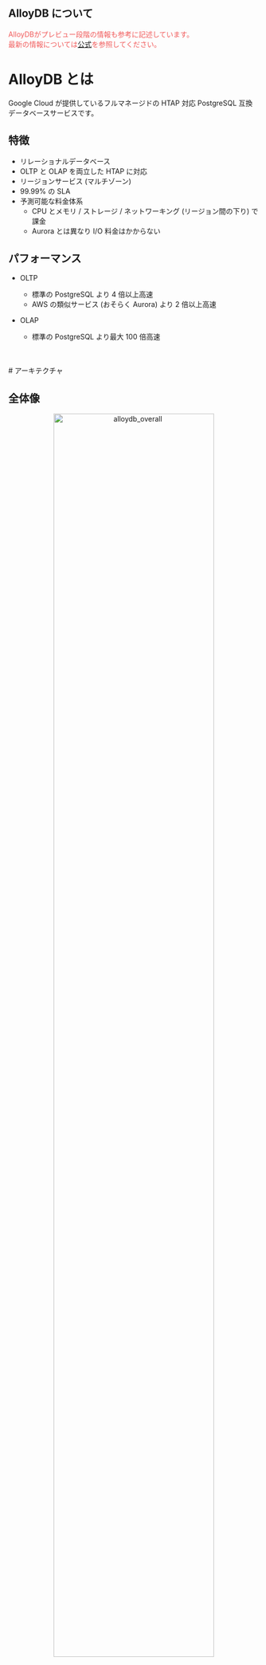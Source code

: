 AlloyDB について
---

<div style="color: #F15B5B;">
AlloyDBがプレビュー段階の情報も参考に記述しています。<br>
最新の情報については<a href="https://cloud.google.com/alloydb/docs/overview" target="_brank">公式</a>を参照してください。
</div>

# AlloyDB とは

Google Cloud が提供しているフルマネージドの HTAP 対応 PostgreSQL 互換データベースサービスです。

## 特徴

- リレーショナルデータベース
- OLTP と OLAP を両立した HTAP に対応
- リージョンサービス (マルチゾーン)
- 99.99% の SLA
- 予測可能な料金体系
    - CPU とメモリ / ストレージ / ネットワーキング (リージョン間の下り) で課金
    - Aurora とは異なり I/O 料金はかからない

## パフォーマンス

- OLTP
    - 標準の PostgreSQL より 4 倍以上高速
    - AWS の類似サービス (おそらく Aurora) より 2 倍以上高速

- OLAP
    - 標準の PostgreSQL より最大 100 倍高速
<br>
<br>
# アーキテクチャ

## 全体像

<div style="text-align: center;">
    <img src="https://github.com/hyorimitsu/tech-talk/tree/main/2023/0606_AlloyDB/img/overall.png" width="80%" alt="alloydb_overall">
</div>
<br>

図を見ていただければ分かるとおり、クラスタの中に読み取りおよび書き込み処理をするための１つのプライマリインスタンスと、読み取り処理のみをするための複数のレプリカインスタンスがあります。  
また、コンピューティングとは分離してストレージを持っています。

標準の PostgreSQL では単一のノード上にコンピューティングとストレージの両方が配置されていますが、分離することによって以下のメリットがあります。

- コンピューティングとストレージのそれぞれでスケールが可能
- ストレージレイヤはゾーン全体に分散され、どのサーバーからでもアクセスできる (各レプリカインスタンス専用のストレージが不要) ため、安価かつ、最新のリードレプリカインスタンスの構築も高速

この考え方は以前からあり、Aurora や Snowflake なども同様の設計になっています。

## ストレージレイヤ

<div style="text-align: center;">
    <img src="https://github.com/hyorimitsu/tech-talk/tree/main/2023/0606_AlloyDB/img/storage_layer.png" width="80%" alt="alloydb_storage_layer">
</div>
<br>

ストレージレイヤは以下の３つのサービスで構成されています。

| サービス | 概要 |
| --- | --- |
| Low-latency, Regional Log Storage | WAL レコードを高速に書き込むための低遅延サービス。 |
| LPS (Log Processing Service) | WAL レコードを非同期的に処理するサービス。<br>実体化された最新のデータブロックを生成し、Block Storage へ送信する。<br>また、読み取りリクエストに応じて、これらのデータブロックをプライマリインスタンスとレプリカインスタンスに提供する役割もある。 |
| Shared, Regional Block Storage | フォールトトレランスのためにゾーン全体にデータブロックを永続的に保存 (各ゾーンにレプリケート) するサービス。<br>必要に応じて LPS にデータブロックを提供する。 |

ストレージレイヤは全体でマルチゾーンになっています。  
各ゾーンにはデータベースの状態の完全なコピーがあり、Log Storage から WAL レコードを適用することによって継続的に更新しています。

これらのサービスによって、以下のメリットが得られます。

- 各サービスそれぞれでスケール可能 (例えば LPS を各ゾーンで動的に起動して WAL 処理を高速化するなど)
- データレプリケーションやデータバックアップなどをコンピューティングへの影響なしで行える
- 新しいレプリカの作成と障害回復操作が高速
    - 最新のデータブロックが WAL から再構築され、データブロックはどのゾーンからも読み取ることができる

### 書き込み処理

<div style="text-align: center;">
    <img src="https://github.com/hyorimitsu/tech-talk/tree/main/2023/0606_AlloyDB/img/writes_flow.png" width="80%" alt="alloydb_write_flow">
</div>
<br>

この図は、分かりやすさのために書き込み処理部分のみを切り出したものです。

書き込み処理のフローは以下のようになっています。

1. プライマリインスタンスが書き込み処理のリクエストを受け取る
2. トランザクションのコミットが成功したときに、新しいレコードを WAL に追加する
3. LPS が WAL の永続化を認識したときに、プライマリインスタンスはクライアントに成功のレスポンスを返す
4. LPS が WAL を非同期的に処理し、データブロックを生成、Block Storage に永続化する
5. 上記と同時に、プライマリインスタンスはすべてのアクティブなレプリカに WAL レコードを送信し、各レプリカがそれぞれの内部状態を更新する (キャッシュにより古いデータをクライアントに返してしまわないようにするため)

標準の PostgreSQL では、トランザクションのコミットを行ったのち、ダーティページの書き込みや不要になった WAL の削除などのディスクアクセスが必要です。  
AlloyDB では、その責務をストレージ側に任せて、プライマリインスタンスは WAL の書き込みのみを行う形になっています。

### 読み取り処理

<div style="text-align: center;">
    <img src="https://github.com/hyorimitsu/tech-talk/tree/main/2023/0606_AlloyDB/img/reads_flow.png" width="80%" alt="alloydb_read_flow">
</div>
<br>

この図は、分かりやすさのために読み込み処理部分のみを切り出したものです。

読み込み処理のフローは以下のようになっています。

1. プライマリインスタンスまたはレプリカインスタンスが読み込みを受け取る
2. 必要なデータブロックがすべて Buffer Cache に存在する場合、ストレージレイヤにアクセスせずにそこから返す
3. 必要なデータブロックが Buffer Cache に存在しない場合、Ultra-fast Cache から探索する
4. 両方のキャッシュでデータブロックが存在しない場合、ストレージレイヤにアクセスする
5. 必要なデータブロックがすでに LPS Buffer Cache に存在する場合、I/O 操作なしですぐにデータベースレイヤに返す
6. 必要なデータブロックが LPS Buffer Cache に存在しない場合、LPS は Block Storage からデータブロックを取得して返す

AlloyDB では、DRAM、Ultra-fast Cache、ストレージ間で自動的にデータを階層化します。  
この Ultra-fast Cache はコンピューティングインスタンスに追加されており、ワーキングセットのサイズの拡張を実現しています。

書き込み処理のセクションで、LPS は WAL を処理するサービスであることを説明しました。  
LPS は、さらに PostgreSQL のバッファキャッシュインターフェイスもサポートしています。  
そのため、データベースレイヤでキャッシュヒットせずにストレージレイヤに到達した場合でも、 Block Storage ではなく、まずは LPS からの取得を試みるようになっています。

このように、階層型キャッシュの戦略を用いることで、コンピューティングとストレージ間に発生するオーバヘッドを解消しています。

### 弾力性

<div style="text-align: center;">
    <img src="https://github.com/hyorimitsu/tech-talk/tree/main/2023/0606_AlloyDB/img/elasticity.jpg" width="80%" alt="alloydb_elasticity"><br>
    Figure 5: Dynamic mapping of shards to LPS instances allows for load balancing and LPS elasticity<br>
    <a href="https://cloud.google.com/blog/products/databases/alloydb-for-postgresql-intelligent-scalable-storage?hl=en" target="_blank">https://cloud.google.com/blog/products/databases/alloydb-for-postgresql-intelligent-scalable-storage?hl=en</a> より引用
</div>
<br>

Block Storage はシャードごとに水平に分割されています。つまり、LPS と同様、水平方向にスケール可能です。

また、シャードから LPS へは動的にマッピングされます。  
これにより、新しく作成された LPS はシャードの一部を引き継ぐことができ、既存の LPS の負荷を軽減することができます。

## ベクトル化カラム型実行エンジン

AlloyDB は、OLTP と OLAP を両立した HTAP に対応しています。

### 従来の実行エンジン

従来では、既存のデータをもとに OLAP を実行する場合、インデックスの作成などをしてスキーマの最適化を行い、クエリのパフォーマンスを確保する必要がありました。  
これは、例えば管理コストの増加、OLTP のパフォーマンスへの影響などのデメリットがあります。

### AlloyDB の実行エンジン

<div style="text-align: center;">
    <img src="https://github.com/hyorimitsu/tech-talk/tree/main/2023/0606_AlloyDB/img/hybrid_scan.png" width="80%" alt="alloydb_hybrid_scan">
</div>
<br>

データを自動的に行ベース形式とカラム型形式に分けて整理 (メモリ上で行フォーマットデータを AI/ML によって自動的にカラム型フォーマットへ変換) して保持することで、スキーマやアプリケーションの変更、ETL も必要なく、スキャン、結合、集計などの OLAP の高速化を実現しています。

また、クエリプランナーは、各ノードに最適な実行モードを自動的に選択するコスト計算モデルを使用しています。  
つまり、データの変更状況および実行するクエリオペレーションに応じて以下の実行プランを使い分け、OLTP を含めてすべてのクエリのパフォーマンスを最適化しています。

- 行ベースデータに対するクエリ実行
- カラム型データに対するクエリ実行
- 上記２つのハイブリット

上記に加え、SIMD 機能も利用し、クエリの高速化を図っています。

このカラム型エンジンは、列数の多いテーブルのうち、ほんの一部の列にしかアクセスしないようなクエリで特にパフォーマンスを発揮します。
<br>
<br>
# サービス比較

## AlloyDB vs Cloud SQL vs Cloud Spanner

| - | Cloud SQL | AlloyDB  | Cloud Spanner |
| --- | --- | --- | --- |
| サポートDBエンジン | MySQL 5.6<br>MySQL 5.7<br>MySQL 8.0<br>PostgreSQL 9.6<br>PostgreSQL 10<br>PostgreSQL 11<br>PostgreSQL 12<br>PostgreSQL 13<br>PostgreSQL 14<br>SQL Server 2017 (Web/Express/Enterprise/Standard)<br>SQL Server 2019 (Web/Express/Enterprise/Standard) | PostgreSQL 14 | Google 独自 (多くのケースでは PostgreSQL でクエリを記述可能) |
| マルチリージョン対応 | × | × | ◯ |
| SLA | 99.95% | 99.99% | リージョン: 99.99%<br>マルチリージョン: 99.999% |
| 水平スケール | × | ◯ | ◯ |
| AI/ML 統合 | × | ◯ | ◯ |

## AlloyDB vs Aurora

| - | AlloyDB | Aurora |
| --- | --- | --- |
| サポートDBエンジン | PostgreSQL 14 | MySQL 5.7<br>MySQL 8.0<br>PostgreSQL 11<br>PostgreSQL 12<br>PostgreSQL 13<br>PostgreSQL 14 |
| コスト | I/O課金なし | I/O課金あり |
| SLA | 99.99% | マルチ AZ クラスター: 99.99%<br>シングル AZ クラスター: 99.9% |
| フェイルオーバ | フェイルオーバー専用レプリカあり | レプリカインスタンス(Aurora Replica) が プライマリインスタンス に昇格 |
| 特徴 | カラム型エンジン | サーバレス |

## AlloyDB vs TiDB

同じく HTAP データベースである TiDB を提供している PingCAP 社の記事をご覧ください。

[HTAPの魅力：TiDBとAlloyDBの比較・分析](https://pingcap.co.jp/the-beauty-of-htap-tidb-and-alloydb-as-examples/)
<br>
<br>
# その他便利機能

## Query Insight

クエリのパフォーマンスの監視と診断を行う機能です。

- 各処理のレイテンシ / コスト / 利用されたインデックス / CPU の処理内訳 / クエリの平均応答時間などを閲覧可能
- クエリの実行計画やコスト、実際にかかったレイテンシなども視覚的に表示 ([参考](https://cloud.google.com/alloydb/docs/using-query-insights#sample-query-plans))

## AI/ML サービスとの統合

`google_ml_integration` を使うことで、データベース上で Vertex AI にデプロイした API を呼び出すことができます。

## AlloyDB Omni

AlloyDB のダウンロード版で、任意の Linux 環境で利用できるようにしたものです。
<br>
<br>
# 参考文献

- [AlloyDB overview](https://cloud.google.com/alloydb/docs/overview)
- [AlloyDB for PostgreSQL under the hood: Intelligent, database-aware storage](https://cloud.google.com/blog/products/databases/alloydb-for-postgresql-intelligent-scalable-storage?hl=en)
- [AlloyDB for PostgreSQL under the hood: Columnar engine](https://cloud.google.com/blog/products/databases/alloydb-for-postgresql-columnar-engine?hl=en)
- [Basic Implementation Of AlloyDB Instance](https://medium.com/google-cloud/basic-implementation-of-alloydb-instance-eab8ea06bac6)
- [Deep Dive into Google's AlloyDB Architecture for PostgreSQL](https://www.dragonsegg.xyz/google-alloydb-architecture-deep-dive/)
- [Dissecting the architecture of Google AlloyDB, Amazon Aurora, and MariaDB Xpand](https://mariadb.com/resources/blog/dissecting-the-architecture-of-google-alloydb-amazon-aurora-and-mariadb-xpand/)
- [今日は、AuroraとAutonomous DatabaseとAlloyDBを比較してみたの日。](https://updraft.hatenadiary.com/entry/2022/12/26/000000)
- [話題の Google Cloud の新しい DB の AlloyDB for PostgreSQL を調査して、分析クエリ高速化機能のカラム型エンジンを試してみた](https://dev.classmethod.jp/articles/summarize-information-on-the-new-db-alloydb-for-postgresql-in-google-cloud-and-actually-touched-it/)
- [話題の AlloyDB は本当に凄いデータベースなのでプレビューを使い倒した #devio2022](https://dev.classmethod.jp/articles/alloydb-is-a-really-awesome-database/)

